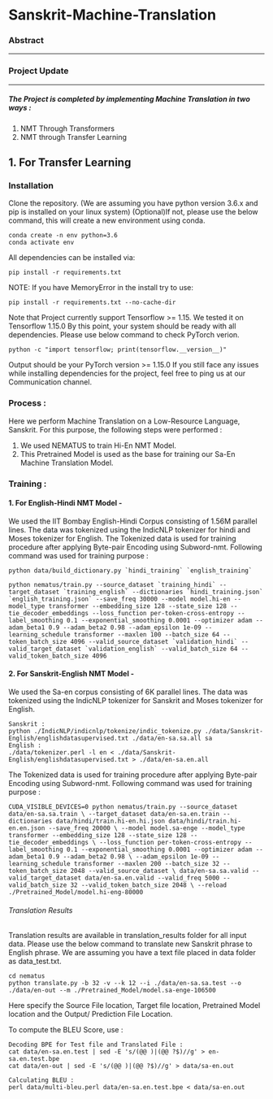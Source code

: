 # Sanskrit-Machine-Translation

### Abstract
---


### Project Update
---
##### The Project is completed by implementing Machine Translation in two ways :
1. NMT Through Transformers
2. NMT through Transfer Learning

## 1. For Transfer Learning

### Installation

Clone the repository. (We are assuming you have python version 3.6.x and pip is installed on your linux system)
(Optional)If not, please use the below command, this will create a new environment using conda.

```
conda create -n env python=3.6
conda activate env
```
All dependencies can be installed via:
```
pip install -r requirements.txt
```
NOTE: If you have MemoryError in the install try to use:
```
pip install -r requirements.txt --no-cache-dir
```
Note that Project currently support Tensorflow >= 1.15. We tested it on Tensorflow 1.15.0
By this point, your system should be ready with all dependencies. Please use below command to check PyTorch verion.
```
python -c "import tensorflow; print(tensorflow.__version__)"
```
Output should be your PyTorch version >= 1.15.0
If you still face any issues while installing dependencies for the project, feel free to ping us at our Communication channel.

### Process :

Here we perform Machine Translation on a Low-Resource Language, Sanskrit. For this purpose, the following steps were performed : 

1. We used NEMATUS to train Hi-En NMT Model.
2. This Pretrained Model is used as the base for training our Sa-En Machine Translation Model.

### Training :

#### 1. For English-Hindi NMT Model -
We used the IIT Bombay English-Hindi Corpus consisting of 1.56M parallel lines. The data was tokenized using the IndicNLP tokenizer for hindi and Moses tokenizer for English. The Tokenized data is used for training procedure after applying Byte-pair Encoding using Subword-nmt. Following command was used for training purpose : 
```
python data/build_dictionary.py `hindi_training` `english_training`

python nematus/train.py --source_dataset `training_hindi` --target_dataset `training_english` --dictionaries `hindi_training.json` `english_training.json` --save_freq 30000 --model model.hi-en --model_type transformer --embedding_size 128 --state_size 128 --tie_decoder_embeddings --loss_function per-token-cross-entropy --label_smoothing 0.1 --exponential_smoothing 0.0001 --optimizer adam --adam_beta1 0.9 --adam_beta2 0.98 --adam_epsilon 1e-09 --learning_schedule transformer --maxlen 100 --batch_size 64 --token_batch_size 4096 --valid_source_dataset `validation_hindi` --valid_target_dataset `validation_english` --valid_batch_size 64 --valid_token_batch_size 4096

```
#### 2. For Sanskrit-English NMT Model - 
We used the Sa-en corpus consisting of 6K parallel lines. The data was tokenized using the IndicNLP tokenizer for Sanskrit and Moses tokenizer for English.
```
Sanskrit :
python ./IndicNLP/indicnlp/tokenize/indic_tokenize.py ./data/Sanskrit-English/englishdatasupervised.txt ./data/en-sa.sa.all sa
English :
./data/tokenizer.perl -l en < ./data/Sanskrit-English/englishdatasupervised.txt > ./data/en-sa.en.all
```
The Tokenized data is used for training procedure after applying Byte-pair Encoding using Subword-nmt. Following command was used for training purpose :
```
CUDA_VISIBLE_DEVICES=0 python nematus/train.py --source_dataset data/en-sa.sa.train \ --target_dataset data/en-sa.en.train --dictionaries data/hindi/train.hi-en.hi.json data/hindi/train.hi-en.en.json --save_freq 20000 \ --model model.sa-enge --model_type transformer --embedding_size 128 --state_size 128 --tie_decoder_embeddings \ --loss_function per-token-cross-entropy --label_smoothing 0.1 --exponential_smoothing 0.0001 --optimizer adam --adam_beta1 0.9 --adam_beta2 0.98 \ --adam_epsilon 1e-09 --learning_schedule transformer --maxlen 200 --batch_size 32 --token_batch_size 2048 --valid_source_dataset \ data/en-sa.sa.valid --valid_target_dataset data/en-sa.en.valid --valid_freq 5000 --valid_batch_size 32 --valid_token_batch_size 2048 \ --reload ./Pretrained_Model/model.hi-eng-80000
```

###### Translation Results
Translation results are available in translation_results folder for all input data. Please use the below command to translate new       Sanskrit phrase to English phrase. We are assuming you have a text file placed in data folder as data_test.txt.
```
cd nematus
python translate.py -b 32 -v --k 12 --i ./data/en-sa.sa.test --o ./data/en-out --m ./Pretrained_Model/model.sa-enge-106500
```
Here specify the Source File location, Target file location, Pretrained Model location and the Output/ Prediction File Location.

To compute the BLEU Score, use : 
```
Decoding BPE for Test file and Translated File : 
cat data/en-sa.en.test | sed -E 's/(@@ )|(@@ ?$)//g' > en-sa.en.test.bpe
cat data/en-out | sed -E 's/(@@ )|(@@ ?$)//g' > data/sa-en.out

Calculating BLEU : 
perl data/multi-bleu.perl data/en-sa.en.test.bpe < data/sa-en.out
```
